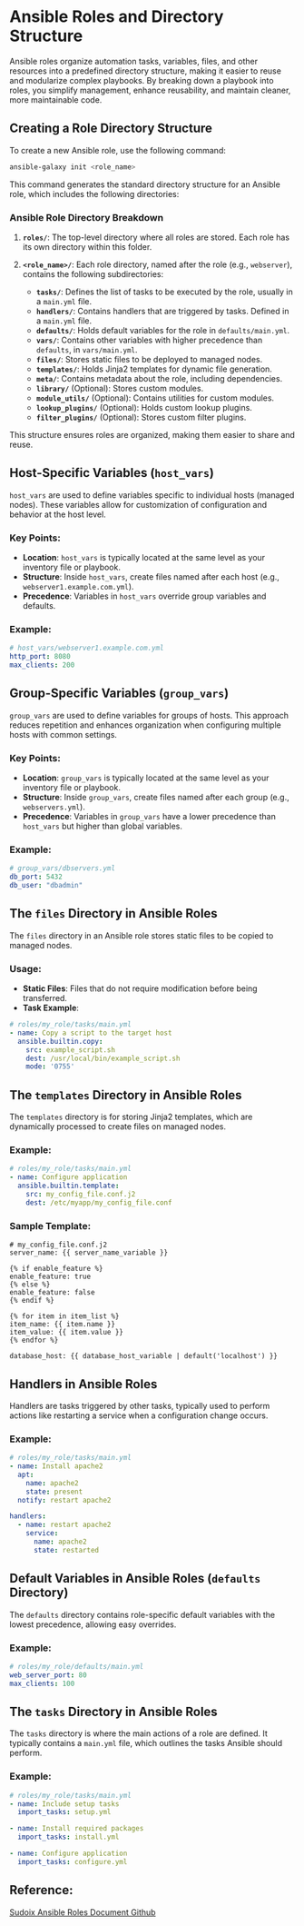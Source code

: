 # Ansible Roles and Directory Structure

Ansible roles organize automation tasks, variables, files, and other resources into a predefined directory structure, making it easier to reuse and modularize complex playbooks. By breaking down a playbook into roles, you simplify management, enhance reusability, and maintain cleaner, more maintainable code.

## Creating a Role Directory Structure

To create a new Ansible role, use the following command:

```bash
ansible-galaxy init <role_name>
```

This command generates the standard directory structure for an Ansible role, which includes the following directories:

### Ansible Role Directory Breakdown

1. **`roles/`**: The top-level directory where all roles are stored. Each role has its own directory within this folder.
   
2. **`<role_name>/`**: Each role directory, named after the role (e.g., `webserver`), contains the following subdirectories:

   - **`tasks/`**: Defines the list of tasks to be executed by the role, usually in a `main.yml` file.
   - **`handlers/`**: Contains handlers that are triggered by tasks. Defined in a `main.yml` file.
   - **`defaults/`**: Holds default variables for the role in `defaults/main.yml`.
   - **`vars/`**: Contains other variables with higher precedence than `defaults`, in `vars/main.yml`.
   - **`files/`**: Stores static files to be deployed to managed nodes.
   - **`templates/`**: Holds Jinja2 templates for dynamic file generation.
   - **`meta/`**: Contains metadata about the role, including dependencies.
   - **`library/`** (Optional): Stores custom modules.
   - **`module_utils/`** (Optional): Contains utilities for custom modules.
   - **`lookup_plugins/`** (Optional): Holds custom lookup plugins.
   - **`filter_plugins/`** (Optional): Stores custom filter plugins.

This structure ensures roles are organized, making them easier to share and reuse.

## Host-Specific Variables (`host_vars`)

`host_vars` are used to define variables specific to individual hosts (managed nodes). These variables allow for customization of configuration and behavior at the host level.

### Key Points:

- **Location**: `host_vars` is typically located at the same level as your inventory file or playbook.
- **Structure**: Inside `host_vars`, create files named after each host (e.g., `webserver1.example.com.yml`).
- **Precedence**: Variables in `host_vars` override group variables and defaults.

### Example:

```yaml
# host_vars/webserver1.example.com.yml
http_port: 8080
max_clients: 200
```

## Group-Specific Variables (`group_vars`)

`group_vars` are used to define variables for groups of hosts. This approach reduces repetition and enhances organization when configuring multiple hosts with common settings.

### Key Points:

- **Location**: `group_vars` is typically located at the same level as your inventory file or playbook.
- **Structure**: Inside `group_vars`, create files named after each group (e.g., `webservers.yml`).
- **Precedence**: Variables in `group_vars` have a lower precedence than `host_vars` but higher than global variables.

### Example:

```yaml
# group_vars/dbservers.yml
db_port: 5432
db_user: "dbadmin"
```

## The `files` Directory in Ansible Roles

The `files` directory in an Ansible role stores static files to be copied to managed nodes.

### Usage:

- **Static Files**: Files that do not require modification before being transferred.
- **Task Example**:

```yaml
# roles/my_role/tasks/main.yml
- name: Copy a script to the target host
  ansible.builtin.copy:
    src: example_script.sh
    dest: /usr/local/bin/example_script.sh
    mode: '0755'
```

## The `templates` Directory in Ansible Roles

The `templates` directory is for storing Jinja2 templates, which are dynamically processed to create files on managed nodes.

### Example:

```yaml
# roles/my_role/tasks/main.yml
- name: Configure application
  ansible.builtin.template:
    src: my_config_file.conf.j2
    dest: /etc/myapp/my_config_file.conf
```

### Sample Template:

```jinja
# my_config_file.conf.j2
server_name: {{ server_name_variable }}

{% if enable_feature %}
enable_feature: true
{% else %}
enable_feature: false
{% endif %}

{% for item in item_list %}
item_name: {{ item.name }}
item_value: {{ item.value }}
{% endfor %}

database_host: {{ database_host_variable | default('localhost') }}
```

## Handlers in Ansible Roles

Handlers are tasks triggered by other tasks, typically used to perform actions like restarting a service when a configuration change occurs.

### Example:

```yaml
# roles/my_role/tasks/main.yml
- name: Install apache2
  apt:
    name: apache2
    state: present
  notify: restart apache2

handlers:
  - name: restart apache2
    service:
      name: apache2
      state: restarted
```

## Default Variables in Ansible Roles (`defaults` Directory)

The `defaults` directory contains role-specific default variables with the lowest precedence, allowing easy overrides.

### Example:

```yaml
# roles/my_role/defaults/main.yml
web_server_port: 80
max_clients: 100
```

## The `tasks` Directory in Ansible Roles

The `tasks` directory is where the main actions of a role are defined. It typically contains a `main.yml` file, which outlines the tasks Ansible should perform.

### Example:

```yaml
# roles/my_role/tasks/main.yml
- name: Include setup tasks
  import_tasks: setup.yml

- name: Install required packages
  import_tasks: install.yml

- name: Configure application
  import_tasks: configure.yml
```

## Reference:

[Sudoix Ansible Roles Document Github](https://github.com/sudoix/DevOps/blob/main/06-ansible/03-Roles.md)
